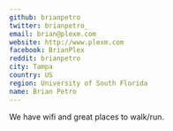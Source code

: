 ```yaml
---
github: brianpetro
twitter: brianpetro_
email: brian@plexm.com
website: http://www.plexm.com
facebook: BrianPlex
reddit: brianpetro
city: Tampa
country: US
region: University of South Florida
name: Brian Petro
---
```


We have wifi and great places to walk/run.
